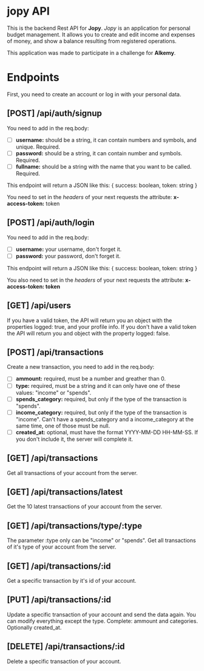 # jopy API

This is the backend Rest API for **Jopy**.
*Jopy* is an application for personal budget management. It allows you to create and edit income and expenses of money, and show a balance resulting from registered operations.

This application was made to participate in a challenge for **Alkemy**.


# Endpoints

First, you need to create an account or log in with your personal data.

## [POST] /api/auth/signup

You need to add in the req.body:

 - [ ] **username:** should be a string, it can contain numbers and symbols, and unique. Required.
 - [ ] **password:** should be a string, it can contain number and symbols. Required.
 - [ ] **fullname:** should be a string with the name that you want to be called. Required.

This endpoint will return a JSON like this: 
{
	success: boolean,
	token: string
}

You need to set in the *headers* of your next requests the attribute:
**x-access-token:** token

## [POST] /api/auth/login

You need to add in the req.body:

 - [ ] **username:** your username, don't forget it.
 - [ ] **password:** your password, don't forget it.

This endpoint will return a JSON like this: 
{
	success: boolean,
	token: string
}

You also need to set in the *headers* of your next requests the attribute:
**x-access-token: token**

## [GET] /api/users

If you have a valid token, the API will return you an object with the properties logged: true, and your profile info.
If you don't have a valid token the API will return you and object with the property logged: false.

## [POST] /api/transactions

Create a new transaction, you need to add in the req.body:

 - [ ] **ammount:** required, must be a number and greather than 0.
 - [ ] **type:** required, must be a string and it can only have one of these values: "income" or "spends".
 - [ ] **spends_category:** required, but only if the type of the transaction is "spends".
 - [ ] **income_category:** required, but only if the type of the transaction is "income". Can't have a spends_category and a income_category at the same time, one of those must be null.
 - [ ] **created_at:** optional, must have the format YYYY-MM-DD HH-MM-SS. If you don't include it, the server will complete it.

##  [GET] /api/transactions

Get all transactions of your account from the server.

## [GET] /api/transactions/latest

Get the 10 latest transactions of your account from the server.

## [GET] /api/transactions/type/:type

The parameter :type only can be "income" or "spends". Get all transactions of it's type of your account from the server.

## [GET] /api/transactions/:id

Get a specific transaction by it's id of your account.

## [PUT] /api/transactions/:id

Update a specific transaction of your account and send the data again. You can modify everything except the type. Complete: ammount and categories. Optionally created_at.

## [DELETE] /api/transactions/:id
Delete a specific transaction of your account.
